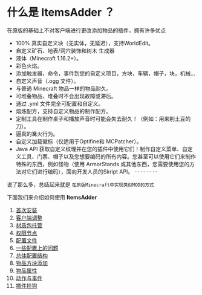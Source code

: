 # 什么是 **ItemsAdder** ？

在原版的基础上不对客户端进行更改添加物品的插件，拥有许多优点
- 100% 真实自定义块（无实体，无延迟），支持WorldEdit。
- 自定义矿石、地表/洞穴装饰和树木 生成器
- 液体（Minecraft 1.16.2+）。
- 彩色火焰。
- 添加触发器，命令，事件到您的自定义项目，方块，车辆，帽子，块，机械...
- 自定义声音（.ogg 文件）。
- 与普通 Minecraft 物品一样的物品耐久。
- 可堆叠物品，堆叠时不会出现故障或滞后。
- 通过 .yml 文件完全可配置和自定义。
- 熔炼配方，支持自定义物品的制作配方。
- 定制工具在制作桌子和播放声音时可能会失去耐久！（例如：用来削土豆的刀）。
- 逼真的篝火行为。
- 自定义加载徽标（仅适用于Optifine和 MCPatcher）。
- Java API 获取自定义纹理并在您的插件中使用它们！制作自定义菜单、自定义工具、门票、帽子以及您想要编码的所有内容。您甚至可以使用它们来制作特殊的东西，例如怪物（使用 ArmorStands 或其他东西，您需要使用您的方法对它们进行编码），面向开发人员的Skript API。
··· ···  ··· ···

说了那么多，总结起来就是 `在原版Minecraft中实现类似MOD的方式`

下面我们来介绍如何使用 **ItemsAdder**
1. [首次安装](https://github.com/MagicMC-Dev/ItemsAdder-wiki_zh/blob/main/%E9%A6%96%E6%AC%A1%E5%AE%89%E8%A3%85.md)
2. [客户端调整](https://github.com/MagicMC-Dev/ItemsAdder-wiki_zh/blob/main/%E5%AE%A2%E6%88%B7%E7%AB%AF%E8%B0%83%E6%95%B4.md)
3. [材质包托管](https://github.com/MagicMC-Dev/ItemsAdder-wiki_zh/blob/main/%E6%9D%90%E8%B4%A8%E5%8C%85%E6%89%98%E7%AE%A1.md)
4. [权限节点](https://github.com/MagicMC-Dev/ItemsAdder-wiki_zh/blob/main/%E6%9D%83%E9%99%90%E8%8A%82%E7%82%B9.md)
5. [配置文件](https://github.com/MagicMC-Dev/ItemsAdder-wiki_zh/blob/main/%E9%85%8D%E7%BD%AE%E6%96%87%E4%BB%B6.md)
6. [一些配置上的问题](https://github.com/MagicMC-Dev/ItemsAdder-wiki_zh/blob/main/%E4%B8%80%E4%BA%9B%E9%85%8D%E7%BD%AE%E4%B8%8A%E7%9A%84%E9%97%AE%E9%A2%98.md)
7. [总体配置结构](https://github.com/MagicMC-Dev/ItemsAdder-wiki_zh/blob/main/%E6%80%BB%E4%BD%93%E9%85%8D%E7%BD%AE%E7%BB%93%E6%9E%84.md)
8. [物品方块添加](https://github.com/MagicMC-Dev/ItemsAdder-wiki_zh/blob/main/%E7%89%A9%E5%93%81%E6%96%B9%E5%9D%97%E6%B7%BB%E5%8A%A0.md)
9. [物品属性](https://github.com/MagicMC-Dev/ItemsAdder-wiki_zh/blob/main/%E7%89%A9%E5%93%81%E5%B1%9E%E6%80%A7.md)
10. [动作与事件](https://github.com/MagicMC-Dev/ItemsAdder-wiki_zh/blob/main/%E5%8A%A8%E4%BD%9C%E4%B8%8E%E4%BA%8B%E4%BB%B6.md)
11. [插件挂钩](https://github.com/MagicMC-Dev/ItemsAdder-wiki_zh/blob/main/%E6%8F%92%E4%BB%B6%E6%8C%82%E9%92%A9.md)
 